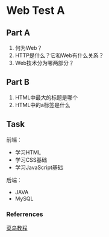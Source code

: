 # Web Test A

## Part A

1. 何为Web？
2. HTTP是什么？它和Web有什么关系？
3. Web技术分为哪两部分？

## Part B

1. HTML中最大的标题是哪个
2. HTML中的a标签是什么

## Task

前端：

- 学习HTML
- 学习CSS基础
- 学习JavaScript基础

后端：

- JAVA
- MySQL

### Referrences

[菜鸟教程](http://runoob.com)
